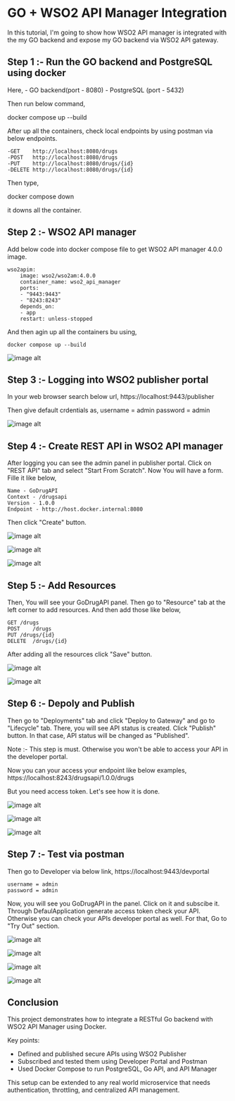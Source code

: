 # GO + WSO2 API Manager Integration

In this tutorial, I'm going to show how WSO2 API manager is integrated with the my GO backend and expose my GO backend via WSO2 API gateway.

## Step 1 :- Run the GO backend and PostgreSQL using docker
Here, 
    - GO backend(port - 8080)
    - PostgreSQL (port - 5432)

Then run below command,

docker compose up --build

After up all the containers, check local endpoints by using postman via below endpoints.

    -GET    http://localhost:8080/drugs
    -POST   http://localhost:8080/drugs
    -PUT    http://localhost:8080/drugs/{id}
    -DELETE http://localhost:8080/drugs/{id}

Then type,

docker compose down

it downs all the container.




## Step 2 :- WSO2 API manager 

Add below code into docker compose file to get WSO2 API manager 4.0.0 image.

    wso2apim:
        image: wso2/wso2am:4.0.0
        container_name: wso2_api_manager
        ports:
        - "9443:9443"   
        - "8243:8243"   
        depends_on:
        - app
        restart: unless-stopped

And then agin up all the containers bu using,
    
    docker compose up --build

![image alt](https://github.com/Basuru-Jagadakshi/Pharmacy-Management/blob/31d499287372a06db4cb4b168578750454bc4a2b/Screenshot%202025-07-14%20at%2003.45.41.png)



## Step 3 :- Logging into WSO2 publisher portal

In your web browser search below url,
    https://localhost:9443/publisher

Then give default crdentials as,
    username = admin
    password = admin


![image alt](https://github.com/Basuru-Jagadakshi/Pharmacy-Management/blob/4498938eb71edb14defda2640a5e3f4f5b42e3f6/Screenshot%202025-07-14%20at%2003.46.46.png)


## Step 4 :- Create REST API in WSO2 API manager

After logging you can see the admin panel in publisher portal. Click on "REST API" tab and select "Start From Scratch". Now You will have a form. Fille it like below,

    Name - GoDrugAPI
    Context - /drugsapi
    Version - 1.0.0
    Endpoint - http://host.docker.internal:8080

Then click "Create" button.

![image alt](https://github.com/Basuru-Jagadakshi/Pharmacy-Management/blob/5f6c2488277859083fe8627062a34c65bf9d2ec1/Screenshot%202025-07-14%20at%2003.47.09.png)

![image alt](https://github.com/Basuru-Jagadakshi/Pharmacy-Management/blob/5f6c2488277859083fe8627062a34c65bf9d2ec1/Screenshot%202025-07-14%20at%2003.47.36.png)

![image alt](https://github.com/Basuru-Jagadakshi/Pharmacy-Management/blob/5f6c2488277859083fe8627062a34c65bf9d2ec1/Screenshot%202025-07-14%20at%2003.51.06.png)



## Step 5 :- Add Resources

Then, You will see your GoDrugAPI panel. Then go to "Resource" tab at the left corner to add resources. And then add those like below,

    GET /drugs
    POST    /drugs
    PUT /drugs/{id}
    DELETE  /drugs/{id}

After adding all the resources click "Save" button.

![image alt](https://github.com/Basuru-Jagadakshi/Pharmacy-Management/blob/5f6c2488277859083fe8627062a34c65bf9d2ec1/Screenshot%202025-07-14%20at%2003.56.52.png)

![image alt](https://github.com/Basuru-Jagadakshi/Pharmacy-Management/blob/5f6c2488277859083fe8627062a34c65bf9d2ec1/Screenshot%202025-07-14%20at%2004.08.34.png)



## Step 6 :- Depoly and Publish

Then go to "Deployments" tab and click "Deploy to Gateway" and go to "Lifecycle" tab. There, you will see API status is created. Click "Publish" button. In that case, API status will be changed as "Published". 

Note :- This step is must. Otherwise you won't be able to access your API in the developer portal.

Now you can your access your endpoint like below examples,
    https://localhost:8243/drugsapi/1.0.0/drugs

But you need access token. Let's see how it is done.

![image alt](https://github.com/Basuru-Jagadakshi/Pharmacy-Management/blob/5f6c2488277859083fe8627062a34c65bf9d2ec1/Screenshot%202025-07-14%20at%2004.09.41.png)

![image alt](https://github.com/Basuru-Jagadakshi/Pharmacy-Management/blob/5f6c2488277859083fe8627062a34c65bf9d2ec1/Screenshot%202025-07-14%20at%2004.11.20.png)

![image alt](https://github.com/Basuru-Jagadakshi/Pharmacy-Management/blob/5f6c2488277859083fe8627062a34c65bf9d2ec1/Screenshot%202025-07-14%20at%2004.11.38.png)



## Step 7 :- Test via postman

Then go to Developer via below link,
    https://localhost:9443/devportal

    username = admin
    password = admin

Now, you will see you GoDrugAPI in the panel. Click on it and subscibe it. Through DefaulApplication generate access token check your API. Otherwise you can check your APIs developer portal as well. For that, Go to "Try Out" section.


![image alt](https://github.com/Basuru-Jagadakshi/Pharmacy-Management/blob/5f6c2488277859083fe8627062a34c65bf9d2ec1/Screenshot%202025-07-14%20at%2004.12.52.png)

![image alt](https://github.com/Basuru-Jagadakshi/Pharmacy-Management/blob/5f6c2488277859083fe8627062a34c65bf9d2ec1/Screenshot%202025-07-14%20at%2004.21.27.png)

![image alt](https://github.com/Basuru-Jagadakshi/Pharmacy-Management/blob/5f6c2488277859083fe8627062a34c65bf9d2ec1/Screenshot%202025-07-14%20at%2005.29.16.png)

![image alt](https://github.com/Basuru-Jagadakshi/Pharmacy-Management/blob/5f6c2488277859083fe8627062a34c65bf9d2ec1/Screenshot%202025-07-14%20at%2005.28.46.png)





## Conclusion

This project demonstrates how to integrate a RESTful Go backend with WSO2 API Manager using Docker.

Key points:
- Defined and published secure APIs using WSO2 Publisher
- Subscribed and tested them using Developer Portal and Postman
- Used Docker Compose to run PostgreSQL, Go API, and API Manager

This setup can be extended to any real world microservice that needs authentication, throttling, and centralized API management.
